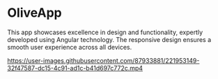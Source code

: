# OliveApp
 
This app showcases excellence in design and functionality, expertly developed using Angular technology. The responsive design ensures a smooth user experience across all devices.

https://user-images.githubusercontent.com/87933881/221953149-32f47587-dc15-4c91-ad1c-b41d697c772c.mp4

